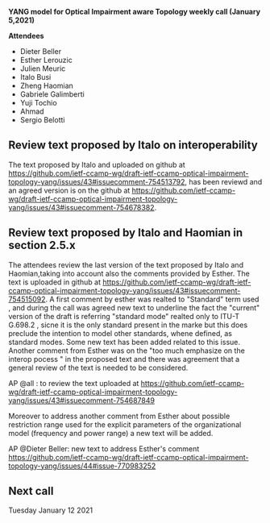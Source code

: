 **YANG model for Optical Impairment aware Topology weekly call (January 5,2021)**

****Attendees****
*  Dieter Beller
*  Esther Lerouzic
*  Julien Meuric
*  Italo Busi
*  Zheng Haomian
*  Gabriele Galimberti
*  Yuji Tochio
*  Ahmad  
*  Sergio Belotti

## Review text proposed by Italo on interoperability

The text proposed by Italo and uploaded on github at  https://github.com/ietf-ccamp-wg/draft-ietf-ccamp-optical-impairment-topology-yang/issues/43#issuecomment-754513792, has been reviewd and an agreed version is on the github at https://github.com/ietf-ccamp-wg/draft-ietf-ccamp-optical-impairment-topology-yang/issues/43#issuecomment-754678382.

## Review text proposed by Italo and Haomian in section 2.5.x
The attendees review the last version of the text proposed by Italo and Haomian,taking into account also the comments provided by Esther. The text is uploaded in github at https://github.com/ietf-ccamp-wg/draft-ietf-ccamp-optical-impairment-topology-yang/issues/43#issuecomment-754515092.
A first comment by esther was realted to "Standard" term used , and during the call was agreed new text to underline the fact the "current"  version of the draft is referring "standard mode" realted only to ITU-T G.698.2 , sicne it is the only standard present in the marke but this does preclude the intention to model other standards, whene defined, as standard modes.
Some new text has been added related to this issue.
Another comment from Esther was on the "too much emphasize on the interop pocess " in the proposed text and there was agreement that a general review of the text is needed to be considered.

AP @all : to review the text uploaded at https://github.com/ietf-ccamp-wg/draft-ietf-ccamp-optical-impairment-topology-yang/issues/43#issuecomment-754687849

Moreover to address another comment from Esther about possible restriction range used for the explicit parameters of the organizational model (frequency and power range) a new text will be added.

AP @Dieter Beller: new text to address Esther's comment https://github.com/ietf-ccamp-wg/draft-ietf-ccamp-optical-impairment-topology-yang/issues/44#issue-770983252



## Next call
Tuesday January 12 2021 
